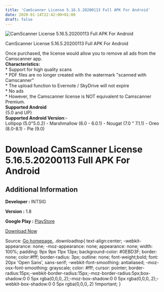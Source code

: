 ```yaml
---
title: 'CamScanner License 5.16.5.20200113 Full APK For Android'
date: 2020-01-14T22:42:00+01:00
draft: false
---
```


![CamScanner License 5.16.5.20200113 Full APK For Android](https://i1.wp.com/apkhome.net/wp-content/uploads/2020/01/CamScanner-License-5.16.5.20200113-Full.png "CamScanner License 5.16.5.20200113 Full APK For Android")

  

CamScanner License 5.16.5.20200113 Full APK For Android

Once purchased, the license would allow you to remove all ads from the Camscanner app.  
**Characteristics:**  
\* Support for high quality scans  
\* PDF files are no longer created with the watermark "scanned with Camscanner"  
\* The upload function to Evernote / SkyDrive will not expire  
\* No ads  
\* However, the Camscanner license is NOT equivalent to Camscanner Premium.  
**Supported Android**  
{5.0 and UP}  
**Supported Android Version**:-  
Lollipop (5.0"5.0.2) - Marshmallow (6.0 - 6.0.1) - Nougat (7.0 " 7.1.1) - Oreo (8.0-8.1) - Pie (9.0)

Download CamScanner License 5.16.5.20200113 Full APK For Android
================================================================

Additional Information
----------------------

**Developer :** INTSIG

**Version :** 1.8

**Google Play :** [PlayStore](https://play.google.com/store/apps/details?id=com.intsig.lic.camscanner)

  

[Download Now](https://store4app.co/post/camscanner-license-5-16-5-20200113-full-apk-for-android_1579025171)

  
Source: [Go homepage.](https://store4app.co/post/camscanner-license-5-16-5-20200113-full-apk-for-android_1579025171) .downloadtop{ text-align:center; -webkit-appearance: none; -moz-appearance: none; appearance: none; width: 100%; padding: 9px 9px 11px 13px; background-color: #0EBD3F; border: none; color:#fff; border-radius: 3px; outline: none; font-weight;bold; font: 20px 'Open Sans', sans-serif; -webkit-font-smoothing: antialiased; -moz-osx-font-smoothing: grayscale; color: #fff; cursor: pointer; border-radius:15px;-webkit-border-radius:15px;-moz-border-radius:5px;box-shadow:0 0 5px rgba(0,0,0,.2);-moz-box-shadow:0 0 5px rgba(0,0,0,.2);-webkit-box-shadow:0 0 5px rgba(0,0,0,.2) !important; }